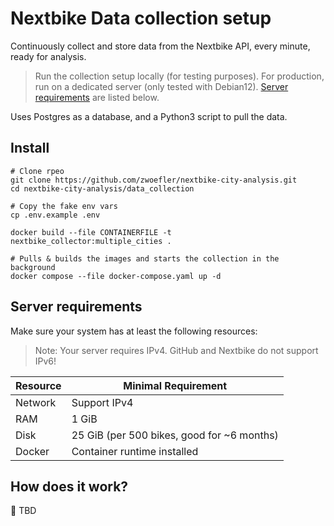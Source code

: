 # Nextbike Data collection setup

Continuously collect and store data from the Nextbike API, every minute, ready for analysis.

> Run the collection setup locally (for testing purposes).
For production, run on a dedicated server (only tested with Debian12).
[Server requirements](#server-requirements) are listed below.

Uses Postgres as a database, and a Python3 script to pull the data.

## Install

```SHELL
# Clone rpeo
git clone https://github.com/zwoefler/nextbike-city-analysis.git
cd nextbike-city-analysis/data_collection

# Copy the fake env vars
cp .env.example .env

docker build --file CONTAINERFILE -t nextbike_collector:multiple_cities .

# Pulls & builds the images and starts the collection in the background
docker compose --file docker-compose.yaml up -d
```

## Server requirements

Make sure your system has at least the following resources:
> Note: Your server requires IPv4.
> GitHub and Nextbike do not support IPv6!

| Resource                | Minimal Requirement                              |
| ----------------------- | ------------------------------------------------ |
| Network                 | Support IPv4                                     |
| RAM                     | 1 GiB                                            |
| Disk                    | 25 GiB (per 500 bikes, good for ~6 months)       |
| Docker                  | Container runtime installed                      |


## How does it work?
🚧 TBD


